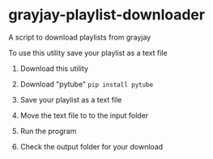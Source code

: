 # grayjay-playlist-downloader
A script to download playlists from grayjay

To use this utility save your playlist as a text file

1. Download this utility 

2. Download "pytube" 
```pip install pytube```

3. Save your playlist as a text file 

4. Move the text file to to the input folder 

5. Run the program 

6. Check the output folder for your download
